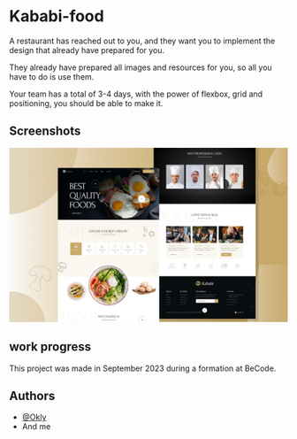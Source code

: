 # Kababi-food
A restaurant has reached out to you, and they want you to implement the design that already have prepared for you.

They already have prepared all images and resources for you, so all you have to do is use them.

Your team has a total of 3-4 days, with the power of flexbox, grid and positioning, you should be able to make it.

## Screenshots
![](assets/resources-readme/restaurant-theme-banner.jpg)

## work progress

This project was made in September 2023 during a formation at BeCode. 


## Authors
- [@Okly](https://github.com/Okly2023)
- And me

